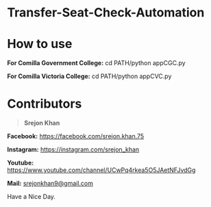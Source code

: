 # Transfer-Seat-Check-Automation


# How to use
**For Comilla Government College:** cd PATH/python appCGC.py

**For Comilla Victoria College:** cd PATH/python appCVC.py

# Contributors 
 >**Srejon Khan**
 
**Facebook:** https://facebook.com/srejon.khan.75

**Instagram:** https://instagram.com/srejon_khan

**Youtube:** https://www.youtube.com/channel/UCwPq4rkea5O5JAetNFJvdGg

**Mail:** srejonkhan9@gmail.com

Have a Nice Day.